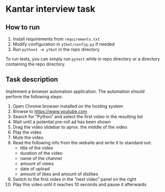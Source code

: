 # Kantar interview task

## How to run

1. Install requirements from `requirements.txt`
1. Modify configuration in `ytbot/config.py` if needed
1. Run `python3 -m ytbot` in the repo directory

To run tests, you can simply run `pytest` while in repo directory
or a directory containing the repo directory.

## Task description

Implement a browser automation application. The automation should perform
the following steps:

1. Open Chrome browser installed on the hosting system
1. Browse to https://www.youtube.com
1. Search for “Python” and select the first video in the resulting list
1. Wait until a potential pre-roll ad has been shown
1. Drag the video slidebar to aprox. the middle of the video
1. Play the video
1. Mute the video
1. Read the following info from the website and write it to standard out:
   * title of the video
   * duration of the video
   * name of the channel
   * amount of views
   * date of upload
   * amount of likes and amount of dislikes
1. Switch to the first video in the “next video” panel on the right
1. Play this video until it reaches 10 seconds and pause it afterwards